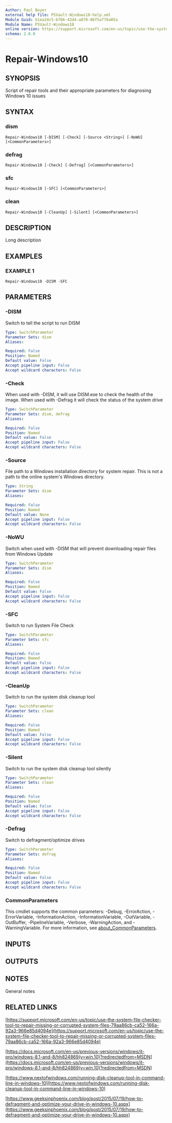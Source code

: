```yaml
---
Author: Paul Boyer
external help file: PSVault-Windows10-help.xml
Module Guid: b1ea24c5-bf86-42d4-a870-86f5af76a05a
Module Name: PSVault-Windows10
online version: https://support.microsoft.com/en-us/topic/use-the-system-file-checker-tool-to-repair-missing-or-corrupted-system-files-79aa86cb-ca52-166a-92a3-966e85d4094e
schema: 2.0.0
---
```


# Repair-Windows10

## SYNOPSIS
Script of repair tools and their appropriate parameters for diagnosing Windows 10 issues

## SYNTAX

### dism
```
Repair-Windows10 [-DISM] [-Check] [-Source <String>] [-NoWU] [<CommonParameters>]
```

### defrag
```
Repair-Windows10 [-Check] [-Defrag] [<CommonParameters>]
```

### sfc
```
Repair-Windows10 [-SFC] [<CommonParameters>]
```

### clean
```
Repair-Windows10 [-CleanUp] [-Silent] [<CommonParameters>]
```

## DESCRIPTION
Long description

## EXAMPLES

### EXAMPLE 1
```
Repair-Windows10 -DISM -SFC
```

## PARAMETERS

### -DISM
Switch to tell the script to run DISM

```yaml
Type: SwitchParameter
Parameter Sets: dism
Aliases:

Required: False
Position: Named
Default value: False
Accept pipeline input: False
Accept wildcard characters: False
```

### -Check
When used with -DISM, it will use DISM.exe to check the health of the image.
When used with -Defrag it will check the status of the system drive

```yaml
Type: SwitchParameter
Parameter Sets: dism, defrag
Aliases:

Required: False
Position: Named
Default value: False
Accept pipeline input: False
Accept wildcard characters: False
```

### -Source
File path to a Windows installation directory for system repair.
This is not a path to the online system's Windows directory.

```yaml
Type: String
Parameter Sets: dism
Aliases:

Required: False
Position: Named
Default value: None
Accept pipeline input: False
Accept wildcard characters: False
```

### -NoWU
Switch when used with -DISM that will prevent downloading repair files from Windows Update

```yaml
Type: SwitchParameter
Parameter Sets: dism
Aliases:

Required: False
Position: Named
Default value: False
Accept pipeline input: False
Accept wildcard characters: False
```

### -SFC
Switch to run System File Check

```yaml
Type: SwitchParameter
Parameter Sets: sfc
Aliases:

Required: False
Position: Named
Default value: False
Accept pipeline input: False
Accept wildcard characters: False
```

### -CleanUp
Switch to run the system disk cleanup tool

```yaml
Type: SwitchParameter
Parameter Sets: clean
Aliases:

Required: False
Position: Named
Default value: False
Accept pipeline input: False
Accept wildcard characters: False
```

### -Silent
Switch to run the system disk cleanup tool silently

```yaml
Type: SwitchParameter
Parameter Sets: clean
Aliases:

Required: False
Position: Named
Default value: False
Accept pipeline input: False
Accept wildcard characters: False
```

### -Defrag
Switch to defragment/optimize drives

```yaml
Type: SwitchParameter
Parameter Sets: defrag
Aliases:

Required: False
Position: Named
Default value: False
Accept pipeline input: False
Accept wildcard characters: False
```

### CommonParameters
This cmdlet supports the common parameters: -Debug, -ErrorAction, -ErrorVariable, -InformationAction, -InformationVariable, -OutVariable, -OutBuffer, -PipelineVariable, -Verbose, -WarningAction, and -WarningVariable. For more information, see [about_CommonParameters](http://go.microsoft.com/fwlink/?LinkID=113216).

## INPUTS

## OUTPUTS

## NOTES
General notes

## RELATED LINKS

[https://support.microsoft.com/en-us/topic/use-the-system-file-checker-tool-to-repair-missing-or-corrupted-system-files-79aa86cb-ca52-166a-92a3-966e85d4094e](https://support.microsoft.com/en-us/topic/use-the-system-file-checker-tool-to-repair-missing-or-corrupted-system-files-79aa86cb-ca52-166a-92a3-966e85d4094e)

[https://docs.microsoft.com/en-us/previous-versions/windows/it-pro/windows-8.1-and-8/hh824869(v=win.10)?redirectedfrom=MSDN](https://docs.microsoft.com/en-us/previous-versions/windows/it-pro/windows-8.1-and-8/hh824869(v=win.10)?redirectedfrom=MSDN)

[https://www.nextofwindows.com/running-disk-cleanup-tool-in-command-line-in-windows-10](https://www.nextofwindows.com/running-disk-cleanup-tool-in-command-line-in-windows-10)

[https://www.geeksinphoenix.com/blog/post/2015/07/19/how-to-defragment-and-optimize-your-drive-in-windows-10.aspx](https://www.geeksinphoenix.com/blog/post/2015/07/19/how-to-defragment-and-optimize-your-drive-in-windows-10.aspx)

